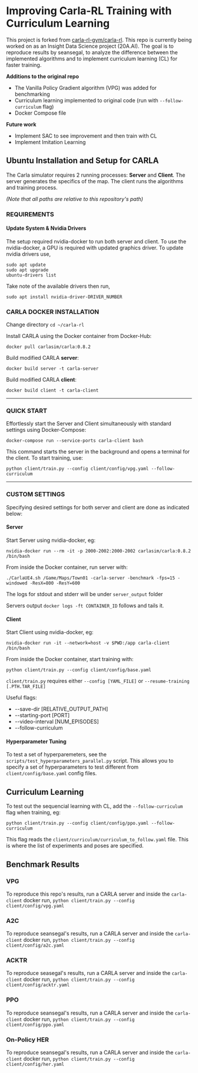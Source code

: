 # Improving Carla-RL Training with Curriculum Learning
This project is forked from [carla-rl-gym/carla-rl](https://github.com/carla-rl-gym/carla-rl). This repo is currently being worked on as an Insight Data Science project (20A.AI). The goal is to reproduce results by seansegal, to analyze the difference between the implemented algorithms and to implement curriculum learning (CL) for faster training. 

__Additions to the original repo__
* The Vanilla Policy Gradient algorithm (VPG) was added for benchmarking
* Curriculum learning implemented to original code (run with `--follow-curriculum` flag)
* Docker Compose file

__Future work__
* Implement SAC to see improvement and then train with CL
* Implement Imitation Learning

## Ubuntu Installation and Setup for CARLA
The Carla simulator requires 2 running processes: __Server__ and __Client__. The server generates the specifics of the map. The client runs the algorithms and training process.

*(Note that all paths are relative to this repository's path)*

### REQUIREMENTS
#### Update System & Nvidia Drivers
The setup required nvidia-docker to run both server and client.
To use the nvidia-docker, a GPU is required with updated graphics driver.
To update nvidia drivers use,
```
sudo apt update
sudo apt upgrade
ubuntu-drivers list
```
Take note of the available drivers then run,
```
sudo apt install nvidia-driver-DRIVER_NUMBER
```

### CARLA DOCKER INSTALLATION
Change directory `cd ~/carla-rl`

Install CARLA using the Docker container from Docker-Hub:
```
docker pull carlasim/carla:0.8.2
```
Build modified CARLA __server__:
```
docker build server -t carla-server
```
Build modified CARLA __client__:
```
docker build client -t carla-client
```

---

### QUICK START
Effortlessly start the Server and Client simultaneously with standard settings using Docker-Compose:
```
docker-compose run --service-ports carla-client bash
```
This command starts the server in the background and opens a terminal for the client. To start training, use:
```
python client/train.py --config client/config/vpg.yaml --follow-curriculum
```

---


### CUSTOM SETTINGS
Specifying desired settings for both server and client are done as indicated below:

#### Server
Start Server using nvidia-docker, eg:
```
nvidia-docker run --rm -it -p 2000-2002:2000-2002 carlasim/carla:0.8.2 /bin/bash
```

From inside the Docker container, run server with:
```
./CarlaUE4.sh /Game/Maps/Town01 -carla-server -benchmark -fps=15 -windowed -ResX=800 -ResY=600
```

The logs for stdout and stderr will be under `server_output` folder

Servers output `docker logs -ft CONTAINER_ID` follows and tails it.

#### Client
Start Client using nvidia-docker, eg:
```
nvidia-docker run -it --network=host -v $PWD:/app carla-client /bin/bash
```

From inside the Docker container, start training with:
```
python client/train.py --config client/config/base.yaml
```


`client/train.py` requires either `--config [YAML_FILE]` or `--resume-training [.PTH.TAR_FILE]`

Useful flags:
* --save-dir [RELATIVE_OUTPUT_PATH]
* --starting-port [PORT]
* --video-interval [NUM_EPISODES]
* --follow-curriculum

#### Hyperparameter Tuning
To test a set of hyperparemeters, see the `scripts/test_hyperparameters_parallel.py` script. This allows you to specify a set of hyperparameters to test different from `client/config/base.yaml` config files.

## Curriculum Learning
To test out the sequencial learning with CL, add the `--follow-curriculum` flag when training, eg:
```
python client/train.py --config client/config/ppo.yaml --follow-curriculum
```

This flag reads the `client/curriculum/curriculum_to_follow.yaml` file. This is where the list of experiments and poses are specified.

## Benchmark Results

### VPG
To reproduce this repo's results, run a CARLA server and inside the `carla-client` docker run,
`python client/train.py --config client/config/vpg.yaml`

### A2C
To reproduce seansegal's results, run a CARLA server and inside the `carla-client` docker run,
`python client/train.py --config client/config/a2c.yaml`

### ACKTR
To reproduce seasegal's results, run a CARLA server and inside the `carla-client` docker run,
`python client/train.py --config client/config/acktr.yaml`

### PPO
To reproduce seansegal's results, run a CARLA server and inside the `carla-client` docker run,
`python client/train.py --config client/config/ppo.yaml`

### On-Policy HER
To reproduce seansegal's results, run a CARLA server and inside the `carla-client` docker run,
`python client/train.py --config client/config/her.yaml`
